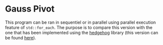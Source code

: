 # Gauss Pivot

This program can be ran in sequentiel or in parallel using parallel execution
feature of `std::for_each`. The purpose is to compare this version with the one
that has been implemented using the [hedgehog](https://github.com/usnistgov/hedgehog) library (this version can be found [here](https://github.com/drfailer/test-hedgehog)).

